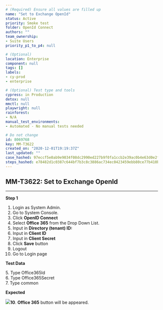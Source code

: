 ```yaml
---
# (Required) Ensure all values are filled up
name: "Set to Exchange OpenId"
status: Active
priority: Smoke test
folder: OpenId Connect
authors: ""
team_ownership: 
- Suite Users
priority_p1_to_p4: null

# (Optional)
location: Enterprise
component: null
tags: []
labels: 
- cy-prod
- enterprise

# (Optional) Test type and tools
cypress: in Production
detox: null
mmctl: null
playwright: null
rainforest: 
- N/A
manual_test_environments: 
- Automated - No manual tests needed

# Do not change
id: 8069768
key: MM-T3622
created_on: "2020-12-01T19:19:37Z"
last_updated: ""
case_hashed: 97eccf5e0ab9e9034f08dc2990ed227b9f0fa1ccb2e39ac0b4e63d0e2feb785f94ef9b37323625f114cf605947ddaf50
steps_hashed: e78482d1c0387c644bf7b3c8c3886ac734ec0423459ebb80ce77b410b0085f0897e085c1cfba0644078bbf95c26946da
---
```


<!-- (Auto-generated) Based on frontmatter's "key" and "name" -->

## MM-T3622: Set to Exchange OpenId

---

**Step 1**

1. Login as System Admin.
2. Go to System Console.
3. Click **OpenID Connect**
4. Select **Office 365** from the Drop Down List.
5. Input in **Directory (tenant) ID:**
6. Input in **Client ID**
7. Input in **Client Secret**
8. Click **Save** button
9. Logout
10. Go to Login page

**Test Data**

5\. Type Office365Id\
6\. Type Office365Secret\
7\. Type common

**Expected**

**![](https://smartbear-tm4j-prod-us-west-2-attachment-rich-text.s3.us-west-2.amazonaws.com/embedded-f3277290f945470c4add5d21ef3dc7ca7b74388fc7152bfb6b99ae58c66a95a8-1606900770346-Screenshot+from+2020-12-02+04-02-57.png)10**. **Office 365** button will be appeared.
